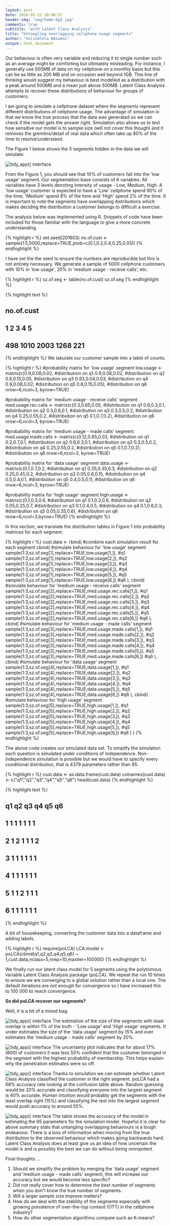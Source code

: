 ```yaml
---
layout: post
date: 2016-02-22 10:08:57
header-img: "img/home-bg2.jpg"
comments: true
subtitle: "with Latent Class Analysis"
title: "Untangling overlapping cellphone usage segments"
author: "Vulindlela Ndiweni"
output: html_document
---
```


Our behaviour is often very variable and reducing it to single number such as an average might be comforting but ultimately misleading. For instance, I generally use 500MB of data on my cellphone on a monthly basis but this can be as little as 200 MB and on occasion well beyond 1GB. This line of thinking would suggest my behaviour is best modelled as a distribution with a peak around 500MB and a mean just above 500MB. Latent Class Analysis attempts to recover these distributions of behaviour for groups of customers. 

I am going to simulate a cellphone dataset where the segments represent different distributions of cellphone usage. The advantage of simulation is that we know the true process that the data was generated so we can check if the model gets the answer right. Simulation also allows us to test how sensitive our model is to sample size (will not cover this though) and it removes the gremlins/detail of real data which often take up 80% of the time to resolve/understand.

The Figure 1 below shows the 5 segments hidden in the data we will simulate:

![tidy_app() interface](/figures/LCA_blog/Fig1.png)

From the Figure 1, you should see that 10% of customers fall into the 'low usage' segment. Our segmentation base consists of 6 variables. All variables have 3 levels denoting intensity of usage - Low, Medium, High. A 'low usage' customer is expected to have a 'Low' cellphone spend 90% of the time, 'Medium' spend 8% of the time and 'High' spend 2% of the time. It is important to note the segments have overlapping distributions which makes deciding the distribution a customer belongs to difficult a exercise.

The analysis below was implemented using R. Snippets of code have been included for those familiar with the language to give a more concrete understanding.


{% highlight r %}
set.seed(201603)
no.of.cust <- sample(1:5,5000,replace=TRUE,prob=c(0.1,0.2,0.4,0.25,0.05))
{% endhighlight %}

I have set the the seed to ensure the numbers are reproducible but this is not entirely necessary. We generate a sample of 5000 cellphone customers with 10% in 'low usage', 20% in 'medium usage - receive calls', etc. 


{% highlight r %}
sz.of.seg <- table(no.of.cust)
sz.of.seg
{% endhighlight %}



{% highlight text %}
## no.of.cust
##    1    2    3    4    5 
##  498 1010 2003 1268  221
{% endhighlight %}
We tabulate our customer sample into a table of counts. 


{% highlight r %}
#probability matrix for 'low usage' segment
low.usage <- matrix(c(0.9,0.08,0.02,             #distribution on q1
		      0.9,0.08,0.02,             #distribution on q2
		      0.8,0.15,0.05,             #distribution on q3
		      0.93,0.04,0.03,            #distribution on q4
		      0.9,0.08,0.02,             #distribution on q5
		      0.8,0.15,0.05),            #distribution on q6
		      nrow=6,ncol=3, byrow=TRUE) 

#probability matrix for 'medium usage - receive calls' segment
med.usage.rec.calls <- matrix(c(0.3,0.65,0.05,   #distribution on q1
				0.6,0.3,0.1,     #distribution on q2
				0.3,0.6,0.1,     #distribution on q3
				0.3,0.5,0.2,     #distribution on q4
				0.25,0.55,0.2,   #distribution on q5
				0.1,0.7,0.2),    #distribution on q6
				nrow=6,ncol=3, byrow=TRUE)

#probability matrix for 'medium usage - made calls' segment
med.usage.made.calls <- matrix(c(0.12,0.85,0.03, #distribution on q1 
				 0.2,0.7,0.1,    #distribution on q2
				 0.6,0.3,0.1,    #distribution on q3
				 0.3,0.5,0.2,    #distribution on q4
				 0.25,0.55,0.2,  #distribution on q5
				 0.1,0.7,0.2),   #distribution on q6
				 nrow=6,ncol=3, byrow=TRUE)

#probability matrix for 'data usage' segment
data.usage <- matrix(c(0.1,0.7,0.2,              #distribution on q1
		       0.35,0.35,0.3,            #distribution on q2
                       0.25,0.45,0.2,            #distribution on q3
                       0.05,0.8,0.15,            #distribution on q4
                       0.5,0.4,0.1,              #distribution on q5
                       0.4,0.5,0.1),             #distribution on q6
		       nrow=6,ncol=3, byrow=TRUE)

#probability matrix for 'high usage' segment
high.usage <- matrix(c(0.1,0.3,0.6,              #distribution on q1
		       0.1,0.3,0.6,              #distribution on q2
		       0.05,0.25,0.7,            #distribution on q3
                       0.1,0.4,0.5,              #distribution on q4
                       0.1,0.6,0.3,              #distribution on q5
                       0.05,0.35,0.6),           #distribution on q6
		       nrow=6,ncol=3,byrow=TRUE)
{% endhighlight %}

In this section, we translate the distribution tables in Figure 1 into probability matrices for each segment.


{% highlight r %}
cust.data <- rbind(     #combine each simulation result for each segment
			cbind(
				#simulate behaviour for 'low usage' segment
				sample(1:3,sz.of.seg[1],replace=TRUE,low.usage[1,]), #q1 
				sample(1:3,sz.of.seg[1],replace=TRUE,low.usage[2,]), #q2
				sample(1:3,sz.of.seg[1],replace=TRUE,low.usage[3,]), #q3
				sample(1:3,sz.of.seg[1],replace=TRUE,low.usage[4,]), #q4
				sample(1:3,sz.of.seg[1],replace=TRUE,low.usage[5,]), #q5
				sample(1:3,sz.of.seg[1],replace=TRUE,low.usage[6,]) #q6
			),
			cbind(
				#simulate behaviour for 'medium usage - receive calls' segment
				sample(1:3,sz.of.seg[2],replace=TRUE,med.usage.rec.calls[1,]), #q1 
				sample(1:3,sz.of.seg[2],replace=TRUE,med.usage.rec.calls[2,]), #q2
				sample(1:3,sz.of.seg[2],replace=TRUE,med.usage.rec.calls[3,]), #q3
				sample(1:3,sz.of.seg[2],replace=TRUE,med.usage.rec.calls[4,]), #q4
				sample(1:3,sz.of.seg[2],replace=TRUE,med.usage.rec.calls[5,]), #q5
				sample(1:3,sz.of.seg[2],replace=TRUE,med.usage.rec.calls[6,]) #q6
			),
			cbind(
				#simulate behaviour for 'medium usage - made calls' segment
				sample(1:3,sz.of.seg[3],replace=TRUE,med.usage.made.calls[1,]), #q1 
				sample(1:3,sz.of.seg[3],replace=TRUE,med.usage.made.calls[2,]), #q2
				sample(1:3,sz.of.seg[3],replace=TRUE,med.usage.made.calls[3,]), #q3
				sample(1:3,sz.of.seg[3],replace=TRUE,med.usage.made.calls[4,]), #q4
				sample(1:3,sz.of.seg[3],replace=TRUE,med.usage.made.calls[5,]), #q5
				sample(1:3,sz.of.seg[3],replace=TRUE,med.usage.made.calls[6,]) #q6
			),
			cbind(
				#simulate behaviour for 'data usage' segment
				sample(1:3,sz.of.seg[4],replace=TRUE,data.usage[1,]), #q1 
				sample(1:3,sz.of.seg[4],replace=TRUE,data.usage[2,]), #q2
				sample(1:3,sz.of.seg[4],replace=TRUE,data.usage[3,]), #q3
				sample(1:3,sz.of.seg[4],replace=TRUE,data.usage[4,]), #q4
				sample(1:3,sz.of.seg[4],replace=TRUE,data.usage[5,]), #q5
				sample(1:3,sz.of.seg[4],replace=TRUE,data.usage[6,]) #q6
			),
			cbind(
				#simulate behaviour for 'high usage' segment
				sample(1:3,sz.of.seg[5],replace=TRUE,high.usage[1,]), #q1 
				sample(1:3,sz.of.seg[5],replace=TRUE,high.usage[2,]), #q2
				sample(1:3,sz.of.seg[5],replace=TRUE,high.usage[3,]), #q3
				sample(1:3,sz.of.seg[5],replace=TRUE,high.usage[4,]), #q4
				sample(1:3,sz.of.seg[5],replace=TRUE,high.usage[5,]), #q5
				sample(1:3,sz.of.seg[5],replace=TRUE,high.usage[6,]) #q6
			)
)
{% endhighlight %}

The above code creates our simulated data set. To simplify the simulation each question is simulated under conditions of independence. Non-independence simulation is possible but we would have to specify every conditional distribution, that is 4379 parameters rather than 95.


{% highlight r %}
cust.data <- as.data.frame(cust.data)
colnames(cust.data) <- c("q1","q2","q3","q4","q5","q6")
head(cust.data)
{% endhighlight %}



{% highlight text %}
##   q1 q2 q3 q4 q5 q6
## 1  1  1  1  1  1  1
## 2  1  2  1  1  1  2
## 3  1  1  1  1  1  1
## 4  1  1  1  1  1  1
## 5  1  1  2  1  1  1
## 6  1  1  1  1  1  1
{% endhighlight %}

A bit of housekeeping, converting the customer data into a dataframe and adding labels.


{% highlight r %}
require(poLCA)
LCA.model <- poLCA(cbind(q1,q2,q3,q4,q5,q6) ~ 1,cust.data,nclass=5,nrep=10,maxiter=100000)
{% endhighlight %}

We finally run our latent class model for 5 segments using the polytomous variable Latent Class Analysis package (poLCA). We repeat the run 10 times to ensure we are converging to a global solution rather than a local one. The default iterations are not enough for convergence so I have increased this to 100 000 to reach convergence.

**So did poLCA recover our segments?**

Well, it is a bit of a mixed bag. 

![tidy_app() interface](/figures/LCA_blog/Fig6.png)
The estimation of the size of the segments with least overlap is within 1% of the truth - 'Low usage' and 'High usage' segments. It under estimates the size of the 'data usage' segment by 15% and over estimates the 'medium usage - made calls' segment by 20%.  

![tidy_app() interface](/figures/LCA_blog/Fig4.png)
The uncertainty plot indicates that for about 17% (800) of customers it was less 50% confident that the customer belonged in the segment with the highest probability of membership. This helps explain why the penetration estimates were so off. 

![tidy_app() interface](/figures/LCA_blog/Fig7.png)
Thanks to simulation we can estimate whether Latent Class Analysis classified the customer in the right segment. poLCA had a 68% accuracy rate looking at the confusion table above. Random guessing would be 20% accurate and classifying everyone into the largest segment is 40% accurate. Human intuition would probably get the segments with the least overlap right (15%) and classifying the rest into the largest segment would push accuracy to around 55%.

![tidy_app() interface](/figures/LCA_blog/Fig3.png)
The table shows the accuracy of the model in estimating the 95 parameters for the simulation model. Hopeful it is clear for above summary stats that untangling overlapping behaviours is a tough endeavour. There is a loss of information when moving from the true distribution to the observed behaviour which makes going backwards hard. Latent Class Analysis does at least give us an idea of how uncertain the model is and is possibly the best we can do without being omnipotent.  

Final thoughts ...

1. Should we simplify the problem by merging the 'data usage' segment and 'medium usage - made calls' segment, this will increase our accuracy but we would become less specific?
2. Did not really cover how to determine the best number of segments when you don't know the true number of segments.
3. Will a larger sample size improve matters?
4. How do we deal with the stability of the segments especially with growing prevalence of over-the-top content (OTT) in the cellphone industry?
5. How do other segmentation algorithms compare such as K-means?
